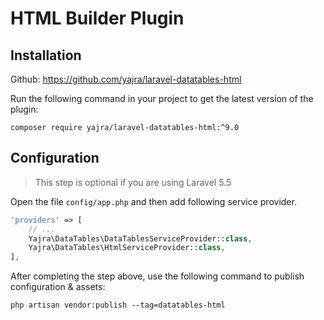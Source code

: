 # HTML Builder Plugin

## Installation

Github: https://github.com/yajra/laravel-datatables-html

Run the following command in your project to get the latest version of the plugin:

`composer require yajra/laravel-datatables-html:^9.0`

## Configuration

> This step is optional if you are using Laravel 5.5

Open the file ```config/app.php``` and then add following service provider.

```php
'providers' => [
    // ...
    Yajra\DataTables\DataTablesServiceProvider::class,
    Yajra\DataTables\HtmlServiceProvider::class,
],
```

After completing the step above, use the following command to publish configuration & assets:

```
php artisan vendor:publish --tag=datatables-html
```
